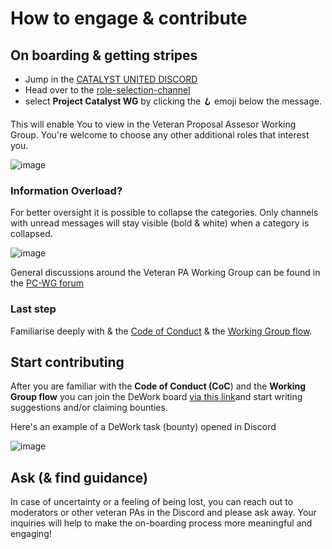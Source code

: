 # How to engage & contribute
## On boarding & getting stripes 
- Jump in the [CATALYST UNITED DISCORD](https://discord.gg/7EsA33kk)
- Head over to the [role-selection-channel](https://discord.com/channels/946921942143885342/949733050932154398/962051332896874577) 
- select **Project Catalyst WG** by clicking the :hook: emoji below the message. 

This will enable You to view in the Veteran Proposal Assesor Working Group. 
You're welcome to choose any other additional roles that interest you.

![image](https://user-images.githubusercontent.com/80257662/194049505-7aabb8f7-8aef-4f68-8160-c9771f43814c.png)

### Information Overload?
For better oversight it is possible to collapse the categories. Only channels with unread messages will stay visible (bold & white) when a category is collapsed.

![image](https://user-images.githubusercontent.com/80257662/194049661-a39b75ea-b915-475a-83b2-f443b92252ea.png)

General discussions around the Veteran PA Working Group can be found in the [PC-WG forum](https://discord.gg/aaGYhV36) 


### Last step
Familiarise deeply with & the [Code of Conduct](https://pa-vpa-operations-treasury.gitbook.io/vpa-process-working-group/on-boarding-welcome/code-of-conduct#for-the-current-code-of-conduct-coc-please-see-chapter-8.1-in-the-governance-framework-for-pa-v-pa-o) & the [Working Group flow](https://pa-vpa-operations-treasury.gitbook.io/vpa-process-working-group/on-boarding-welcome/current-vpa-process-wg-flow).


## Start contributing
After you are familiar with the **Code of Conduct (CoC**) and the **Working Group flow** you can join the DeWork board [via this link](ttps://app.dework.xyz/catalyst-circle-ca-r/veteran-ca-wg)and start writing suggestions and/or claiming bounties.

Here's an example of a DeWork task (bounty) opened in Discord 

![image](https://user-images.githubusercontent.com/80257662/194076421-f1fdd2e2-75a7-486f-997d-7c87a127a05a.png)


## Ask (& find guidance)
In case of uncertainty or a feeling of being lost, you can reach out to moderators or other veteran PAs in the Discord and please ask away. 
Your inquiries will help to make the on-boarding process more meaningful and engaging! 
